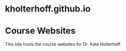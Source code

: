 # kholterhoff.github.io

 <!DOCTYPE html>
<html>
<body>

<h1>Course Websites</h1>
<p>This site hosts the course websites for Dr. Kate Holterhoff.</p>

</body>
</html> 
